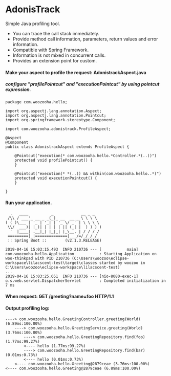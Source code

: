 # AdonisTrack
Simple Java profiling tool.
- You can trace the call stack immediately.
- Provide method call information, parameters, return values and error information.
- Compatible with Spring Framework.
- Information is not mixed in concurrent calls.
- Provides an extension point for custom.

#### Make your aspect to profile the request: AdonistrackAspect.java
##### configure "profilePointcut" and "executionPointcut" by using pointcut expression.

    package com.woozooha.hello;

    import org.aspectj.lang.annotation.Aspect;
    import org.aspectj.lang.annotation.Pointcut;
    import org.springframework.stereotype.Component;

    import com.woozooha.adonistrack.ProfileAspect;

    @Aspect
    @Component
    public class AdonistrackAspect extends ProfileAspect {

        @Pointcut("execution(* com.woozooha.hello.*Controller.*(..))")
        protected void profilePointcut() {
        }

        @Pointcut("execution(* *(..)) && within(com.woozooha.hello..*)")
        protected void executionPointcut() {
        }

    }

#### Run your application.

      .   ____          _            __ _ _
     /\\ / ___'_ __ _ _(_)_ __  __ _ \ \ \ \
    ( ( )\___ | '_ | '_| | '_ \/ _` | \ \ \ \
     \\/  ___)| |_)| | | | | || (_| |  ) ) ) )
      '  |____| .__|_| |_|_| |_\__, | / / / /
     =========|_|==============|___/=/_/_/_/
     :: Spring Boot ::        (v2.1.3.RELEASE)

    2019-04-16 15:03:15.493  INFO 210736 --- [           main] com.woozooha.hello.Application           : Starting Application on woo-thinkpad with PID 210736 (C:\Users\woozoo\eclipse-workspace\lilacscent-test\target\classes started by woozoo in C:\Users\woozoo\eclipse-workspace\lilacscent-test)
    ...
    2019-04-16 15:03:25.651  INFO 210736 --- [nio-8080-exec-1] o.s.web.servlet.DispatcherServlet        : Completed initialization in 7 ms
    
#### When request: GET /greeting?name=foo HTTP/1.1
#### Output profiling log:

    ----> com.woozooha.hello.GreetingController.greeting(World) (6.89ms:100.00%)
        ----> com.woozooha.hello.GreetingService.greeting(World) (3.76ms:100.00%)
            ----> com.woozooha.hello.GreetingRepository.find(foo) (1.77ms:99.27%)
            <---- hello (1.77ms:99.27%)
            ----> com.woozooha.hello.GreetingRepository.find(bar) (0.01ms:0.73%)
            <---- hello (0.01ms:0.73%)
        <---- com.woozooha.hello.Greeting@2879ceae (3.76ms:100.00%)
    <---- com.woozooha.hello.Greeting@2879ceae (6.89ms:100.00%)
